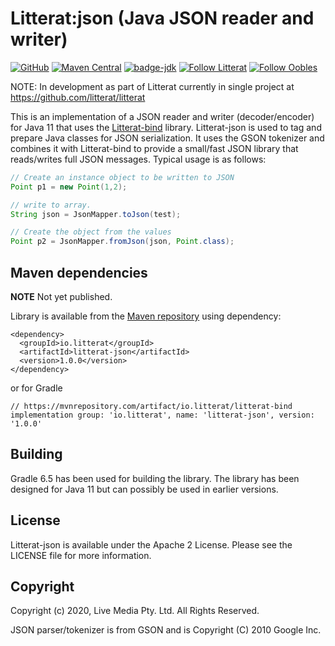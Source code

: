 
# Litterat:json (Java JSON reader and writer)

[![GitHub](https://img.shields.io/github/license/litterat/litterat)](https://github.com/litterat/litterat/blob/master/LICENSE)
[![Maven Central](https://img.shields.io/maven-central/v/io.litterat/litterat-json.svg)](https://search.maven.org/search?q=io.litterat.litterat-json)
[![badge-jdk](https://img.shields.io/badge/jdk-11-green.svg)](http://www.oracle.com/technetwork/java/javase/downloads/index.html)
[![Follow Litterat](https://img.shields.io/twitter/follow/litterat_io.svg?style=social)](https://twitter.com/litterat_io)
[![Follow Oobles](https://img.shields.io/twitter/follow/oobles.svg?style=social)](https://twitter.com/oobles)

NOTE: In development as part of Litterat currently in single project at https://github.com/litterat/litterat

This is an implementation of a JSON reader and writer (decoder/encoder) for Java 11 that uses the [Litterat-bind](https://github.com/litterat/litterat/litterat-bind) library. Litterat-json is used to tag and prepare Java classes for JSON serialization. It uses the GSON tokenizer and combines it with Litterat-bind to provide a small/fast JSON library that reads/writes full JSON messages. Typical usage is as follows:

```java
// Create an instance object to be written to JSON
Point p1 = new Point(1,2);

// write to array.
String json = JsonMapper.toJson(test);

// Create the object from the values
Point p2 = JsonMapper.fromJson(json, Point.class);
```

## Maven dependencies

__NOTE__ Not yet published.

Library is available from the [Maven repository](https://mvnrepository.com/artifact/io.litterat/litterat-json) using dependency:

```
<dependency>
  <groupId>io.litterat</groupId>
  <artifactId>litterat-json</artifactId>
  <version>1.0.0</version>
</dependency>
```

or for Gradle

```
// https://mvnrepository.com/artifact/io.litterat/litterat-bind
implementation group: 'io.litterat', name: 'litterat-json', version: '1.0.0'
```

## Building

Gradle 6.5 has been used for building the library. The library has been designed for Java 11 but can possibly be used in earlier versions.


## License

Litterat-json is available under the Apache 2 License. Please see the LICENSE file for more information.

## Copyright

Copyright (c) 2020, Live Media Pty. Ltd. All Rights Reserved.

JSON parser/tokenizer is from GSON and is Copyright (C) 2010 Google Inc.

